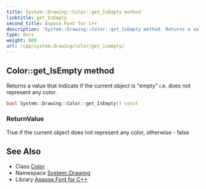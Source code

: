 ```yaml
---
title: System::Drawing::Color::get_IsEmpty method
linktitle: get_IsEmpty
second_title: Aspose.Font for C++
description: 'System::Drawing::Color::get_IsEmpty method. Returns a value that indicate if the current object is "empty" i.e. does not represent any color in C++.'
type: docs
weight: 600
url: /cpp/system.drawing/color/get_isempty/
---
```

## Color::get_IsEmpty method


Returns a value that indicate if the current object is "empty" i.e. does not represent any color.

```cpp
bool System::Drawing::Color::get_IsEmpty() const
```


### ReturnValue

True if the current object does not represent any color, otherwise - false

## See Also

* Class [Color](../)
* Namespace [System::Drawing](../../)
* Library [Aspose.Font for C++](../../../)
